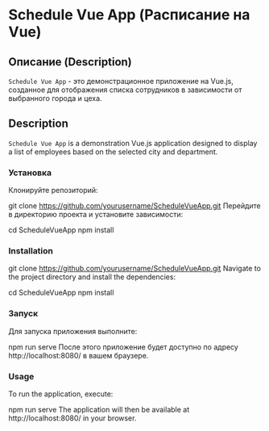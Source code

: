 # Schedule Vue App (Расписание на Vue)

## Описание (Description)

`Schedule Vue App` - это демонстрационное приложение на Vue.js, созданное для отображения списка сотрудников в зависимости от выбранного города и цеха.

## Description

`Schedule Vue App` is a demonstration Vue.js application designed to display a list of employees based on the selected city and department.

### Установка

Клонируйте репозиторий:

git clone https://github.com/yourusername/ScheduleVueApp.git
Перейдите в директорию проекта и установите зависимости:

cd ScheduleVueApp
npm install

### Installation

git clone https://github.com/yourusername/ScheduleVueApp.git
Navigate to the project directory and install the dependencies:

cd ScheduleVueApp
npm install

### Запуск
Для запуска приложения выполните:

npm run serve
После этого приложение будет доступно по адресу http://localhost:8080/ в вашем браузере.

### Usage
To run the application, execute:

npm run serve
The application will then be available at http://localhost:8080/ in your browser.
